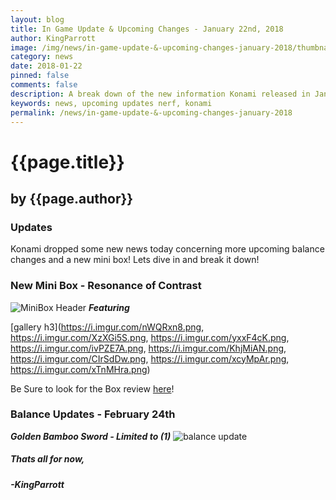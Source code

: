 ```yaml
---
layout: blog
title: In Game Update & Upcoming Changes - January 22nd, 2018
author: KingParrott
image: /img/news/in-game-update-&-upcoming-changes-january-2018/thumbnail.png
category: news
date: 2018-01-22
pinned: false
comments: false
description: A break down of the new information Konami released in January 22nd.
keywords: news, upcoming updates nerf, konami
permalink: /news/in-game-update-&-upcoming-changes-january-2018
---
```


# {{page.title}}
## by {{page.author}}

### Updates
Konami dropped some new news today concerning more upcoming balance changes and a new mini box! Lets dive in and break it down!

### New Mini Box - Resonance of Contrast
![MiniBox Header](https://i.imgur.com/3qvYTh6.jpg)
***Featuring***

[gallery h3](https://i.imgur.com/nWQRxn8.png, https://i.imgur.com/XzXGi5S.png, https://i.imgur.com/yxxF4cK.png, https://i.imgur.com/ivPZE7A.png, https://i.imgur.com/KhjMiAN.png, https://i.imgur.com/CIrSdDw.png, https://i.imgur.com/xcyMpAr.png, https://i.imgur.com/xTnMHra.png)

Be Sure to look for the Box review [here](https://duellinksmeta.netlify.com/)!

### Balance Updates - February 24th
***Golden Bamboo Sword - Limited to (1)***
![balance update](https://i.imgur.com/V5s0Rbi.png)

##### Thats all for now,
##### -KingParrott